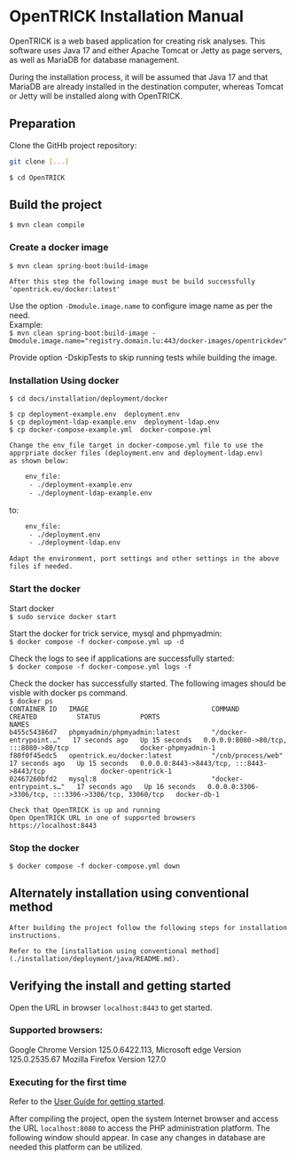 # OpenTRICK Installation Manual

OpenTRICK is a web based application for creating risk analyses. This software uses Java 17 and either Apache Tomcat or Jetty as page servers, as well as MariaDB for database management.

During the installation process, it will be assumed that Java 17 and that MariaDB are already installed in the destination computer, whereas Tomcat or Jetty will be installed along with OpenTRICK.

## Preparation

Clone the GitHb project repository:

```bash
git clone [...]
```

``` $ cd OpenTRICK ```


## Build the project
    $ mvn clean compile

### Create a docker image
    $ mvn clean spring-boot:build-image

    After this step the following image must be build successfully
    'opentrick.eu/docker:latest'

 Use the option ```-Dmodule.image.name``` to configure image name as per the need.<br>
 Example:<br>
 ```$ mvn clean spring-boot:build-image -Dmodule.image.name="registry.domain.lu:443/docker-images/opentrickdev"```

 Provide option -DskipTests to skip running tests while building the image.
    
### Installation Using docker
    $ cd docs/installation/deployment/docker    

    $ cp deployment-example.env  deployment.env
    $ cp deployment-ldap-example.env  deployment-ldap.env
    $ cp docker-compose-example.yml  docker-compose.yml

    Change the env_file target in docker-compose.yml file to use the apprpriate docker files (deployment.env and deployment-ldap.env)
    as shown below:
```bash
    env_file:
     - ./deployment-example.env
     - ./deployment-ldap-example.env
```
  to:
```bash
    env_file:
     - ./deployment.env
     - ./deployment-ldap.env
```
    
    Adapt the environment, port settings and other settings in the above files if needed.
  
### Start the docker

   Start docker<br>
   ```$ sudo service docker start```<br>

   Start the docker for trick service, mysql and phpmyadmin:<br>
   ```$ docker compose -f docker-compose.yml up -d```<br>

   Check the logs to see if applications are successfully started:<br>
   ```$ docker compose -f docker-compose.yml logs -f    ```<br>

   Check the docker has successfully started. The following images should be visble with docker ps command.<br>
   ```$ docker ps``` <br>
   ```CONTAINER ID   IMAGE                               COMMAND                  CREATED          STATUS          PORTS                                                  NAMES```<br>
   ```b455c54386d7   phpmyadmin/phpmyadmin:latest        "/docker-entrypoint.…"   17 seconds ago   Up 15 seconds   0.0.0.0:8080->80/tcp, :::8080->80/tcp                  docker-phpmyadmin-1```<br>
   ```f80f0f45edc5   opentrick.eu/docker:latest          "/cnb/process/web"       17 seconds ago   Up 15 seconds   0.0.0.0:8443->8443/tcp, :::8443->8443/tcp              docker-opentrick-1```<br>
   ```02467260bfd2   mysql:8                             "docker-entrypoint.s…"   17 seconds ago   Up 16 seconds   0.0.0.0:3306->3306/tcp, :::3306->3306/tcp, 33060/tcp   docker-db-1```<br>

    Check that OpenTRICK is up and running    
    Open OpenTRICK URL in one of supported browsers
    https://localhost:8443 

### Stop the docker
    $ docker compose -f docker-compose.yml down
    
## Alternately installation using conventional method

    After building the project follow the following steps for installation instructions.

    Refer to the [installation using conventional method](./installation/deployment/java/README.md).

## Verifying the install and getting started

Open the URL in browser ```localhost:8443```  to get started.

### Supported browsers:

Google Chrome    Version 125.0.6422.113, 
Microsoft edge   Version 125.0.2535.67
Mozilla Firefox  Version 127.0

### Executing for the first time

Refer to the [User Guide for getting started](../src/main/webapp/WEB-INF/static/views/user-guide.html#creating-a-risk-analysis-using-trick-service#how-to-start-using-ts).

After compiling the project, open the system Internet browser and access the URL ```localhost:8080``` to access the PHP administration platform. The following window should appear.
In case any changes in database are needed this platform can be utilized.
